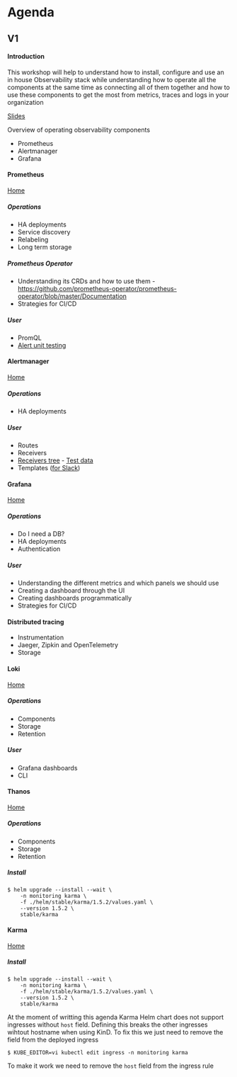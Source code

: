 # Agenda

## V1

#### Introduction

This workshop will help to understand how to install, configure and use an in house Observability stack while understanding how to operate all the components at the same time as connecting all of them together and how to use these components to get the most from metrics, traces and logs in your organization

[Slides](https://docs.google.com/presentation/d/1sNhssHQz2ci7_6b9IdSg-wxvA2qh3Ry84yPt4cePxQk/edit?usp=sharing)

Overview of operating observability components
- Prometheus
- Alertmanager
- Grafana

#### Prometheus

[Home](https://prometheus.io/)

##### Operations
- HA deployments
- Service discovery
- Relabeling
- Long term storage

##### Prometheus Operator
- Understanding its CRDs and how to use them - https://github.com/prometheus-operator/prometheus-operator/blob/master/Documentation
- Strategies for CI/CD

##### User
- PromQL
- [Alert unit testing](https://prometheus.io/docs/prometheus/latest/configuration/unit_testing_rules/)

#### Alertmanager

[Home](https://prometheus.io/docs/alerting/latest/overview/)

##### Operations
- HA deployments

##### User
- Routes
- Receivers
- [Receivers tree](https://www.prometheus.io/webtools/alerting/routing-tree-editor/) - [Test data](https://raw.githubusercontent.com/prometheus/alertmanager/master/config/testdata/conf.good.yml)
- Templates ([for Slack](https://juliusv.com/promslack/))

#### Grafana

[Home](https://grafana.com/oss/grafana/)

##### Operations
- Do I need a DB?
- HA deployments
- Authentication

##### User
- Understanding the different metrics and which panels we should use
- Creating a dashboard through the UI
- Creating dashboards programmatically
- Strategies for CI/CD

#### Distributed tracing
- Instrumentation
- Jaeger, Zipkin and OpenTelemetry
- Storage

#### Loki

[Home](https://grafana.com/loki)

##### Operations
- Components
- Storage
- Retention

##### User
- Grafana dashboards
- CLI

#### Thanos

[Home](https://thanos.io/)

##### Operations
- Components
- Storage
- Retention

##### Install

```shell
$ helm upgrade --install --wait \
    -n monitoring karma \
    -f ./helm/stable/karma/1.5.2/values.yaml \
    --version 1.5.2 \
    stable/karma
```

#### Karma

[Home](https://github.com/prymitive/karma)

##### Install

```shell
$ helm upgrade --install --wait \
    -n monitoring karma \
    -f ./helm/stable/karma/1.5.2/values.yaml \
    --version 1.5.2 \
    stable/karma
```

At the moment of writting this agenda Karma Helm chart does not support ingresses without `host` field.
Defining this breaks the other ingresses wihtout hostname when using KinD.
To fix this we just need to remove the field from the deployed ingress

```shell
$ KUBE_EDITOR=vi kubectl edit ingress -n monitoring karma
```

To make it work we need to remove the `host` field from the ingress rule
